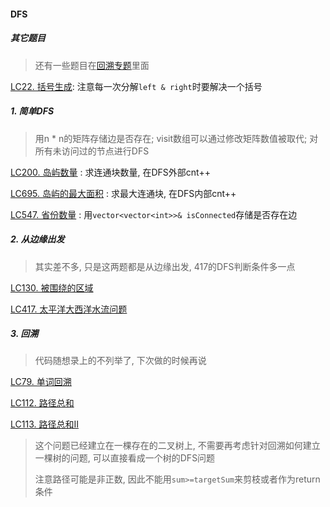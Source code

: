 #### DFS

##### 其它题目
> 还有一些题目在[回溯专题](/markdown/%E4%B8%93%E9%A2%98%20-%20%E5%9B%9E%E6%BA%AF%E6%B3%95.md)里面

[LC22. 括号生成](/workspace/22.%E6%8B%AC%E5%8F%B7%E7%94%9F%E6%88%90.cpp): 注意每一次分解`left & right`时要解决一个括号




##### 1. 简单DFS
> 用n * n的矩阵存储边是否存在; visit数组可以通过修改矩阵数值被取代; 对所有未访问过的节点进行DFS

[LC200. 岛屿数量](https://github.com/MyLeetCodeRecord/cpp-leetcode/blob/master/workspace/200.%E5%B2%9B%E5%B1%BF%E6%95%B0%E9%87%8F.cpp) : 求连通块数量, 在DFS外部cnt++

[LC695. 岛屿的最大面积](https://github.com/MyLeetCodeRecord/cpp-leetcode/blob/master/workspace/695.%E5%B2%9B%E5%B1%BF%E7%9A%84%E6%9C%80%E5%A4%A7%E9%9D%A2%E7%A7%AF.cpp) : 求最大连通块, 在DFS内部cnt++

[LC547. 省份数量](https://github.com/MyLeetCodeRecord/cpp-leetcode/blob/master/workspace/547.%E7%9C%81%E4%BB%BD%E6%95%B0%E9%87%8F.cpp) : 用`vector<vector<int>>& isConnected`存储是否存在边

##### 2. 从边缘出发
> 其实差不多, 只是这两题都是从边缘出发, 417的DFS判断条件多一点

[LC130. 被围绕的区域](https://github.com/MyLeetCodeRecord/cpp-leetcode/blob/master/markdown/LC130.%20%E8%A2%AB%E5%9B%B4%E7%BB%95%E7%9A%84%E5%8C%BA%E5%9F%9F.md)

[LC417. 太平洋大西洋水流问题](https://github.com/MyLeetCodeRecord/cpp-leetcode/blob/master/markdown/LC417.%20%E5%A4%AA%E5%B9%B3%E6%B4%8B%E5%A4%A7%E8%A5%BF%E6%B4%8B%E6%B0%B4%E6%B5%81%E9%97%AE%E9%A2%98.md)


##### 3. 回溯
> 代码随想录上的不列举了, 下次做的时候再说

[LC79. 单词回溯](https://github.com/MyLeetCodeRecord/cpp-leetcode/blob/master/markdown/LC79.%20%E5%8D%95%E8%AF%8D%E6%90%9C%E7%B4%A2.md)

[LC112. 路径总和](../workspace/112.%E8%B7%AF%E5%BE%84%E6%80%BB%E5%92%8C.cpp)

[LC113. 路径总和Ⅱ](../workspace/113.%E8%B7%AF%E5%BE%84%E6%80%BB%E5%92%8C-ii.cpp)

> 这个问题已经建立在一棵存在的二叉树上, 不需要再考虑针对回溯如何建立一棵树的问题, 可以直接看成一个树的DFS问题
> 
> 注意路径可能是非正数, 因此不能用`sum>=targetSum`来剪枝或者作为return条件

